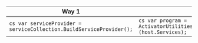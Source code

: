 

|   Way 1     | Way 2  |
|------------|--------------------------|
| ```cs var serviceProvider = serviceCollection.BuildServiceProvider(); ``` | ```cs var program = ActivatorUtilities.CreateInstance<Program>(host.Services);  ``` |



